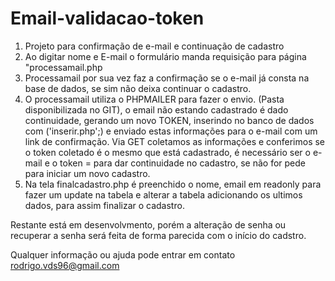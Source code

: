 # Email-validacao-token

1. Projeto para confirmação de e-mail e continuação de cadastro
2. Ao digitar nome e E-mail o formulário manda requisição para página "processamail.php
3. Processamail por sua vez faz a confirmação se o e-mail já consta na base de dados, se sim não deixa continuar o cadastro. 
4. O processamail utiliza o PHPMAILER para fazer o envio. (Pasta disponibilizada no GIT), o email não estando cadastrado é dado continuidade, gerando um novo TOKEN, inserindo no banco de dados com ('inserir.php';) e enviado estas informações para o e-mail com um link de confirmação. Via GET coletamos as informações e conferimos se o token coletado é o mesmo que está cadastrado, é necessário ser o e-mail e o token = para dar continuidade no cadastro, se não for pede para iniciar um novo cadastro.
5. Na tela finalcadastro.php é preenchido o nome, email em readonly para fazer um update na tabela e alterar a tabela adicionando os ultimos dados, para assim finalizar o cadastro. 

Restante está em desenvolvmento, porém a alteração de senha ou recuperar a senha será feita de forma parecida com o início do cadstro. 

Qualquer informação ou ajuda pode entrar em contato rodrigo.vds96@gmail.com
